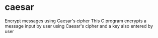 # caesar
Encrypt messages using Caesar's cipher
This C program encrypts a message input by user using Caesar's cipher and a key also entered by user
